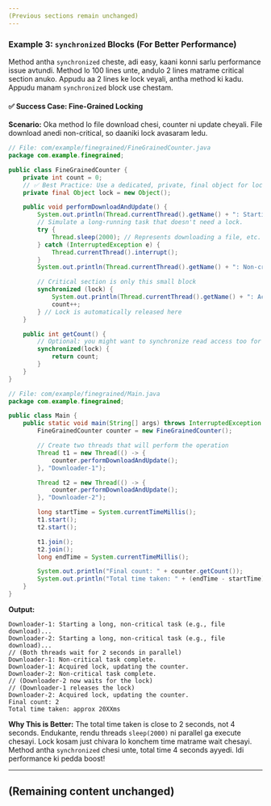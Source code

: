 ```yaml
---
(Previous sections remain unchanged)
---
```

### Example 3: `synchronized` Blocks (For Better Performance)

Method antha `synchronized` cheste, adi easy, kaani konni sarlu performance issue avtundi. Method lo 100 lines unte, andulo 2 lines matrame critical section anuko. Appudu aa 2 lines ke lock veyali, antha method ki kadu. Appudu manam `synchronized` block use chestam.

#### ✅ Success Case: Fine-Grained Locking
**Scenario:** Oka method lo file download chesi, counter ni update cheyali. File download anedi non-critical, so daaniki lock avasaram ledu.

```java
// File: com/example/finegrained/FineGrainedCounter.java
package com.example.finegrained;

public class FineGrainedCounter {
    private int count = 0;
    // ✅ Best Practice: Use a dedicated, private, final object for locking.
    private final Object lock = new Object();

    public void performDownloadAndUpdate() {
        System.out.println(Thread.currentThread().getName() + ": Starting a long, non-critical task (e.g., file download)...");
        // Simulate a long-running task that doesn't need a lock.
        try {
            Thread.sleep(2000); // Represents downloading a file, etc.
        } catch (InterruptedException e) {
            Thread.currentThread().interrupt();
        }
        System.out.println(Thread.currentThread().getName() + ": Non-critical task complete.");

        // Critical section is only this small block
        synchronized (lock) {
            System.out.println(Thread.currentThread().getName() + ": Acquired lock, updating the counter.");
            count++;
        } // Lock is automatically released here
    }

    public int getCount() {
        // Optional: you might want to synchronize read access too for visibility
        synchronized(lock) {
            return count;
        }
    }
}

// File: com/example/finegrained/Main.java
package com.example.finegrained;

public class Main {
    public static void main(String[] args) throws InterruptedException {
        FineGrainedCounter counter = new FineGrainedCounter();

        // Create two threads that will perform the operation
        Thread t1 = new Thread(() -> {
            counter.performDownloadAndUpdate();
        }, "Downloader-1");

        Thread t2 = new Thread(() -> {
            counter.performDownloadAndUpdate();
        }, "Downloader-2");

        long startTime = System.currentTimeMillis();
        t1.start();
        t2.start();

        t1.join();
        t2.join();
        long endTime = System.currentTimeMillis();

        System.out.println("Final count: " + counter.getCount());
        System.out.println("Total time taken: " + (endTime - startTime) + "ms");
    }
}
```
**Output:**
```
Downloader-1: Starting a long, non-critical task (e.g., file download)...
Downloader-2: Starting a long, non-critical task (e.g., file download)...
// (Both threads wait for 2 seconds in parallel)
Downloader-1: Non-critical task complete.
Downloader-1: Acquired lock, updating the counter.
Downloader-2: Non-critical task complete.
// (Downloader-2 now waits for the lock)
// (Downloader-1 releases the lock)
Downloader-2: Acquired lock, updating the counter.
Final count: 2
Total time taken: approx 20XXms
```
**Why This is Better:** The total time taken is close to 2 seconds, not 4 seconds. Endukante, rendu threads `sleep(2000)` ni parallel ga execute chesayi. Lock kosam just chivara lo konchem time matrame wait chesayi. Method antha `synchronized` chesi unte, total time 4 seconds ayyedi. Idi performance ki pedda boost!

---
(Remaining content unchanged)
---

